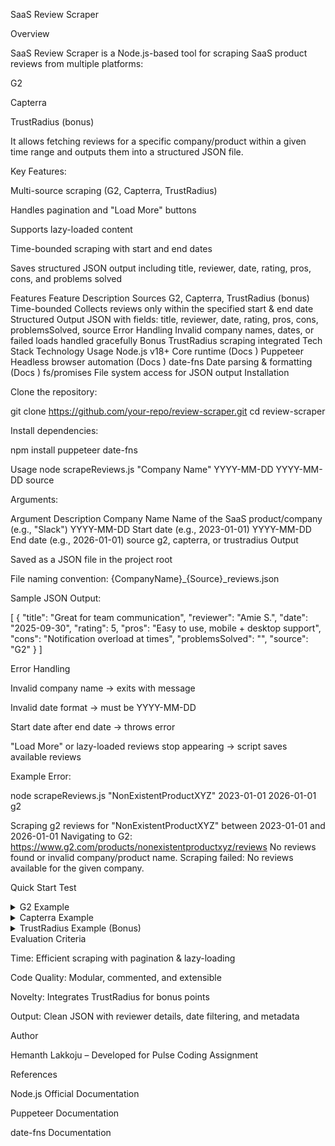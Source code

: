 SaaS Review Scraper






Overview

SaaS Review Scraper is a Node.js-based tool for scraping SaaS product reviews from multiple platforms:

G2

Capterra

TrustRadius (bonus)

It allows fetching reviews for a specific company/product within a given time range and outputs them into a structured JSON file.

Key Features:

Multi-source scraping (G2, Capterra, TrustRadius)

Handles pagination and "Load More" buttons

Supports lazy-loaded content

Time-bounded scraping with start and end dates

Saves structured JSON output including title, reviewer, date, rating, pros, cons, and problems solved

Features
Feature	Description
Sources	G2, Capterra, TrustRadius (bonus)
Time-bounded	Collects reviews only within the specified start & end date
Structured Output	JSON with fields: title, reviewer, date, rating, pros, cons, problemsSolved, source
Error Handling	Invalid company names, dates, or failed loads handled gracefully
Bonus	TrustRadius scraping integrated
Tech Stack
Technology	Usage
Node.js v18+	Core runtime (Docs
)
Puppeteer	Headless browser automation (Docs
)
date-fns	Date parsing & formatting (Docs
)
fs/promises	File system access for JSON output
Installation

Clone the repository:

git clone https://github.com/your-repo/review-scraper.git
cd review-scraper


Install dependencies:

npm install puppeteer date-fns

Usage
node scrapeReviews.js "Company Name" YYYY-MM-DD YYYY-MM-DD source


Arguments:

Argument	Description
Company Name	Name of the SaaS product/company (e.g., "Slack")
YYYY-MM-DD	Start date (e.g., 2023-01-01)
YYYY-MM-DD	End date (e.g., 2026-01-01)
source	g2, capterra, or trustradius
Output

Saved as a JSON file in the project root

File naming convention: {CompanyName}_{Source}_reviews.json

Sample JSON Output:

[
  {
    "title": "Great for team communication",
    "reviewer": "Amie S.",
    "date": "2025-09-30",
    "rating": 5,
    "pros": "Easy to use, mobile + desktop support",
    "cons": "Notification overload at times",
    "problemsSolved": "",
    "source": "G2"
  }
]

Error Handling

Invalid company name → exits with message

Invalid date format → must be YYYY-MM-DD

Start date after end date → throws error

"Load More" or lazy-loaded reviews stop appearing → script saves available reviews

Example Error:

node scrapeReviews.js "NonExistentProductXYZ" 2023-01-01 2026-01-01 g2

Scraping g2 reviews for "NonExistentProductXYZ" between 2023-01-01 and 2026-01-01
Navigating to G2: https://www.g2.com/products/nonexistentproductxyz/reviews
No reviews found or invalid company/product name.
Scraping failed: No reviews available for the given company.

Quick Start Test
<details> <summary>G2 Example</summary>
node scrapeReviews.js "Slack" 2023-01-01 2026-01-01 g2


Expected Output:

Scraping g2 reviews for "Slack" between 2023-01-01 and 2026-01-01
Navigating to G2: https://www.g2.com/products/slack/reviews
Attempting to load all reviews...
Saved X reviews to Slack_g2_reviews.json

</details> <details> <summary>Capterra Example</summary>
node scrapeReviews.js "Slack" 2023-01-01 2026-01-01 capterra


Expected Output:

Scraping capterra reviews for "Slack" between 2023-01-01 and 2026-01-01
Navigating to Capterra: https://www.capterra.com/p/slack/reviews
Scrolling to load all reviews...
Saved Y reviews to Slack_capterra_reviews.json

</details> <details> <summary>TrustRadius Example (Bonus)</summary>
node scrapeReviews.js "Slack" 2023-01-01 2026-01-01 trustradius


Expected Output:

Scraping trustradius reviews for "Slack" between 2023-01-01 and 2026-01-01
Navigating to TrustRadius: https://www.trustradius.com/products/slack/reviews
Attempting to click "Load More" buttons...
No buttons found, running auto-scroll fallback...
Saved 5 reviews to Slack_trustradius_reviews.json

</details>
Evaluation Criteria

Time: Efficient scraping with pagination & lazy-loading

Code Quality: Modular, commented, and extensible

Novelty: Integrates TrustRadius for bonus points

Output: Clean JSON with reviewer details, date filtering, and metadata

Author

Hemanth Lakkoju – Developed for Pulse Coding Assignment

References

Node.js Official Documentation

Puppeteer Documentation

date-fns Documentation
